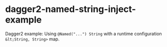 # dagger2-named-string-inject-example
Dagger2 example: Using `@Named("...") String` with a runtime configuration `&lt;String, String>` map.
